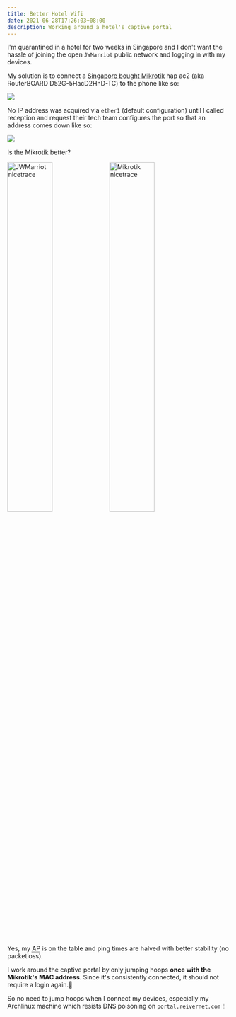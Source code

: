 ```yaml
---
title: Better Hotel Wifi
date: 2021-06-28T17:26:03+08:00
description: Working around a hotel's captive portal
---
```


I'm quarantined in a hotel for two weeks in Singapore and I don't want the
hassle of joining the open `JWMarriot` public network and logging in with my devices.

My solution is to connect a [Singapore bought
Mikrotik](https://www.lazada.sg/shop/mikrotik/) hap ac2 (aka RouterBOARD
D52G-5HacD2HnD-TC) to the phone like so:

<img src="https://s.natalian.org/2021-06-28/hotel.jpeg">

No IP address was acquired via `ether1` (default configuration) until I
called reception and request their tech team configures the port so that
an address comes down like so:

<img src="https://s.natalian.org/2021-06-28/settings.png">

Is the Mikrotik better?

<img width="45%" src="https://s.natalian.org/2021-06-28/JWmarriot.png" alt="JWMarriot nicetrace">
<img width="45%" src="https://s.natalian.org/2021-06-28/tik.png" alt="Mikrotik nicetrace">

Yes, my <abbr title="Wireless Access Point">AP</abbr> is on the table and ping times are halved with better stability
(no packetloss).

I work around the captive portal by only jumping hoops **once with the Mikrotik's MAC address**. Since it's consistently connected, it should not require a login again.🤞

So no need to jump hoops when I connect my devices, especially my
Archlinux machine which resists DNS poisoning on `portal.reivernet.com` !!
